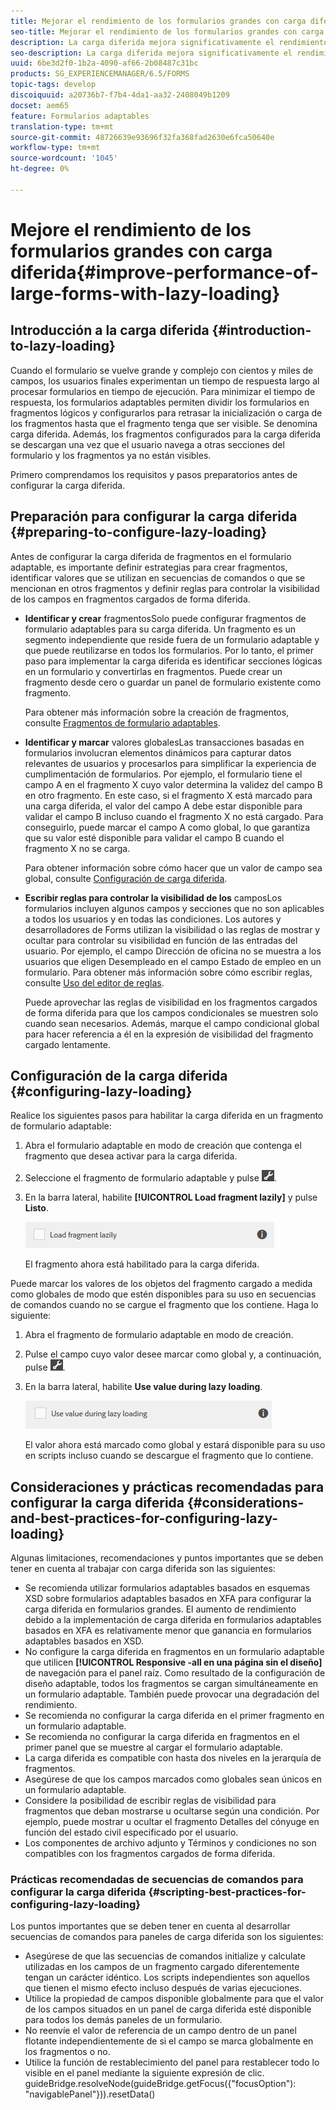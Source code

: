 ```yaml
---
title: Mejorar el rendimiento de los formularios grandes con carga diferida
seo-title: Mejorar el rendimiento de los formularios grandes con carga diferida
description: La carga diferida mejora significativamente el rendimiento de los formularios adaptables grandes y complejos al aplazar la inicialización y carga de los fragmentos de formulario hasta que sean visibles.
seo-description: La carga diferida mejora significativamente el rendimiento de los formularios adaptables grandes y complejos al aplazar la inicialización y carga de los fragmentos de formulario hasta que sean visibles.
uuid: 6be3d2f0-1b2a-4090-af66-2b08487c31bc
products: SG_EXPERIENCEMANAGER/6.5/FORMS
topic-tags: develop
discoiquuid: a20736b7-f7b4-4da1-aa32-2408049b1209
docset: aem65
feature: Formularios adaptables
translation-type: tm+mt
source-git-commit: 48726639e93696f32fa368fad2630e6fca50640e
workflow-type: tm+mt
source-wordcount: '1045'
ht-degree: 0%

---
```



# Mejore el rendimiento de los formularios grandes con carga diferida{#improve-performance-of-large-forms-with-lazy-loading}

## Introducción a la carga diferida {#introduction-to-lazy-loading}

Cuando el formulario se vuelve grande y complejo con cientos y miles de campos, los usuarios finales experimentan un tiempo de respuesta largo al procesar formularios en tiempo de ejecución. Para minimizar el tiempo de respuesta, los formularios adaptables permiten dividir los formularios en fragmentos lógicos y configurarlos para retrasar la inicialización o carga de los fragmentos hasta que el fragmento tenga que ser visible. Se denomina carga diferida. Además, los fragmentos configurados para la carga diferida se descargan una vez que el usuario navega a otras secciones del formulario y los fragmentos ya no están visibles.

Primero comprendamos los requisitos y pasos preparatorios antes de configurar la carga diferida.

## Preparación para configurar la carga diferida {#preparing-to-configure-lazy-loading}

Antes de configurar la carga diferida de fragmentos en el formulario adaptable, es importante definir estrategias para crear fragmentos, identificar valores que se utilizan en secuencias de comandos o que se mencionan en otros fragmentos y definir reglas para controlar la visibilidad de los campos en fragmentos cargados de forma diferida.

* **Identificar y crear**
fragmentosSolo puede configurar fragmentos de formulario adaptables para su carga diferida. Un fragmento es un segmento independiente que reside fuera de un formulario adaptable y que puede reutilizarse en todos los formularios. Por lo tanto, el primer paso para implementar la carga diferida es identificar secciones lógicas en un formulario y convertirlas en fragmentos. Puede crear un fragmento desde cero o guardar un panel de formulario existente como fragmento.

   Para obtener más información sobre la creación de fragmentos, consulte [Fragmentos de formulario adaptables](../../forms/using/adaptive-form-fragments.md).

* **Identificar y marcar**
valores globalesLas transacciones basadas en formularios involucran elementos dinámicos para capturar datos relevantes de usuarios y procesarlos para simplificar la experiencia de cumplimentación de formularios. Por ejemplo, el formulario tiene el campo A en el fragmento X cuyo valor determina la validez del campo B en otro fragmento. En este caso, si el fragmento X está marcado para una carga diferida, el valor del campo A debe estar disponible para validar el campo B incluso cuando el fragmento X no está cargado. Para conseguirlo, puede marcar el campo A como global, lo que garantiza que su valor esté disponible para validar el campo B cuando el fragmento X no se carga.

   Para obtener información sobre cómo hacer que un valor de campo sea global, consulte [Configuración de carga diferida](../../forms/using/lazy-loading-adaptive-forms.md#p-configuring-lazy-loading-p).

* **Escribir reglas para controlar la visibilidad de los**
camposLos formularios incluyen algunos campos y secciones que no son aplicables a todos los usuarios y en todas las condiciones. Los autores y desarrolladores de Forms utilizan la visibilidad o las reglas de mostrar y ocultar para controlar su visibilidad en función de las entradas del usuario. Por ejemplo, el campo Dirección de oficina no se muestra a los usuarios que eligen Desempleado en el campo Estado de empleo en un formulario. Para obtener más información sobre cómo escribir reglas, consulte [Uso del editor de reglas](../../forms/using/rule-editor.md).

   Puede aprovechar las reglas de visibilidad en los fragmentos cargados de forma diferida para que los campos condicionales se muestren solo cuando sean necesarios. Además, marque el campo condicional global para hacer referencia a él en la expresión de visibilidad del fragmento cargado lentamente.

## Configuración de la carga diferida {#configuring-lazy-loading}

Realice los siguientes pasos para habilitar la carga diferida en un fragmento de formulario adaptable:

1. Abra el formulario adaptable en modo de creación que contenga el fragmento que desea activar para la carga diferida.
1. Seleccione el fragmento de formulario adaptable y pulse ![cmppr](assets/cmppr.png).
1. En la barra lateral, habilite **[!UICONTROL Load fragment lazily]** y pulse **Listo**.

   ![Habilitar la carga diferida para el fragmento de formulario adaptable](assets/lazy-loading-fragment.png)

   El fragmento ahora está habilitado para la carga diferida.

Puede marcar los valores de los objetos del fragmento cargado a medida como globales de modo que estén disponibles para su uso en secuencias de comandos cuando no se cargue el fragmento que los contiene. Haga lo siguiente:

1. Abra el fragmento de formulario adaptable en modo de creación.
1. Pulse el campo cuyo valor desee marcar como global y, a continuación, pulse ![cmppr](assets/cmppr.png).
1. En la barra lateral, habilite **Use value during lazy loading**.

   ![Campo de carga diferida en la barra lateral](assets/enable-lazy-loading.png)

   El valor ahora está marcado como global y estará disponible para su uso en scripts incluso cuando se descargue el fragmento que lo contiene.

## Consideraciones y prácticas recomendadas para configurar la carga diferida {#considerations-and-best-practices-for-configuring-lazy-loading}

Algunas limitaciones, recomendaciones y puntos importantes que se deben tener en cuenta al trabajar con carga diferida son las siguientes:

* Se recomienda utilizar formularios adaptables basados en esquemas XSD sobre formularios adaptables basados en XFA para configurar la carga diferida en formularios grandes. El aumento de rendimiento debido a la implementación de carga diferida en formularios adaptables basados en XFA es relativamente menor que ganancia en formularios adaptables basados en XSD.
* No configure la carga diferida en fragmentos en un formulario adaptable que utilicen **[!UICONTROL Responsive -all en una página sin el diseño]** de navegación para el panel raíz. Como resultado de la configuración de diseño adaptable, todos los fragmentos se cargan simultáneamente en un formulario adaptable. También puede provocar una degradación del rendimiento.
* Se recomienda no configurar la carga diferida en el primer fragmento en un formulario adaptable.
* Se recomienda no configurar la carga diferida en fragmentos en el primer panel que se muestre al cargar el formulario adaptable.
* La carga diferida es compatible con hasta dos niveles en la jerarquía de fragmentos.
* Asegúrese de que los campos marcados como globales sean únicos en un formulario adaptable.
* Considere la posibilidad de escribir reglas de visibilidad para fragmentos que deban mostrarse u ocultarse según una condición. Por ejemplo, puede mostrar u ocultar el fragmento Detalles del cónyuge en función del estado civil especificado por el usuario.
* Los componentes de archivo adjunto y Términos y condiciones no son compatibles con los fragmentos cargados de forma diferida.

### Prácticas recomendadas de secuencias de comandos para configurar la carga diferida {#scripting-best-practices-for-configuring-lazy-loading}

Los puntos importantes que se deben tener en cuenta al desarrollar secuencias de comandos para paneles de carga diferida son los siguientes:

* Asegúrese de que las secuencias de comandos initialize y calculate utilizadas en los campos de un fragmento cargado diferentemente tengan un carácter idéntico. Los scripts independientes son aquellos que tienen el mismo efecto incluso después de varias ejecuciones.
* Utilice la propiedad de campos disponible globalmente para que el valor de los campos situados en un panel de carga diferida esté disponible para todos los demás paneles de un formulario.
* No reenvíe el valor de referencia de un campo dentro de un panel flotante independientemente de si el campo se marca globalmente en los fragmentos o no.
* Utilice la función de restablecimiento del panel para restablecer todo lo visible en el panel mediante la siguiente expresión de clic.\
   guideBridge.resolveNode(guideBridge.getFocus({&quot;focusOption&quot;): &quot;navigablePanel&quot;})).resetData()

